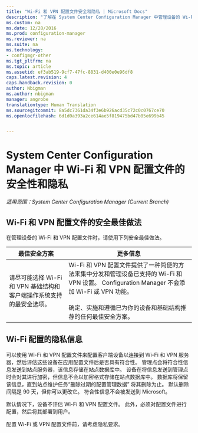 ```yaml
---
title: "Wi-Fi 和 VPN 配置文件安全和隐私 | Microsoft Docs"
description: "了解在 System Center Configuration Manager 中管理设备的 Wi-Fi 和 VPN 配置文件的安全最佳做法。"
ms.custom: na
ms.date: 12/28/2016
ms.prod: configuration-manager
ms.reviewer: na
ms.suite: na
ms.technology:
- configmgr-other
ms.tgt_pltfrm: na
ms.topic: article
ms.assetid: ef3ab519-9cf7-47fc-8831-d400e0e96df8
caps.latest.revision: 4
caps.handback.revision: 0
author: Nbigman
ms.author: nbigman
manager: angrobe
translationtype: Human Translation
ms.sourcegitcommit: 8a5dc7361da34f3e6b926acd35c72c0c0767ce70
ms.openlocfilehash: 6d1d0a393a2ce614ae5f819475bd47b05e699b45


---
```

# <a name="security-and-privacy-for-wi-fi-and-vpn-profiles-in-system-center-configuration-manager"></a>System Center Configuration Manager 中 Wi-Fi 和 VPN 配置文件的安全性和隐私

*适用范围：System Center Configuration Manager (Current Branch)*

##  <a name="security-best-practices-for-wi-fi--and-vpn-profiles"></a>Wi-Fi 和 VPN 配置文件的安全最佳做法  
 在管理设备的 Wi-Fi 和 VPN 配置文件时，请使用下列安全最佳做法。  

|最佳安全方案|更多信息|  
|----------------------------|----------------------|  
|请尽可能选择 Wi-Fi 和 VPN 基础结构和客户端操作系统支持的最安全选项。|Wi-Fi 和 VPN 配置文件提供了一种简便的方法来集中分发和管理设备已支持的 Wi-Fi 和 VPN 设置。 Configuration Manager 不会添加 Wi-Fi 或 VPN 功能。<br /><br /> 确定、实施和遵循已为你的设备和基础结构推荐的任何最佳安全方案。|  

## <a name="privacy-information-for-wi-fi-profiles"></a>Wi-Fi 配置的隐私信息  
 可以使用 Wi-Fi 和 VPN 配置文件来配置客户端设备以连接到 Wi-Fi 和 VPN 服务器，然后评估这些设备在应用配置文件后是否具有符合性。 管理点会将符合性信息发送到站点服务器，该信息存储在站点数据库中。 设备在将信息发送到管理点时会对其进行加密，但信息不会以加密格式存储在站点数据库中。 数据库将保留该信息，直到站点维护任务“删除过期的配置管理数据”  将其删除为止。 默认删除间隔是 90 天，但你可以更改它。 符合性信息不会被发送到 Microsoft。  

 默认情况下，设备不评估 Wi-Fi 和 VPN 配置文件。 此外，必须对配置文件进行配置，然后将其部署到用户。  

 配置 Wi-Fi 或 VPN 配置文件前，请考虑隐私要求。  



<!--HONumber=Dec16_HO5-->


